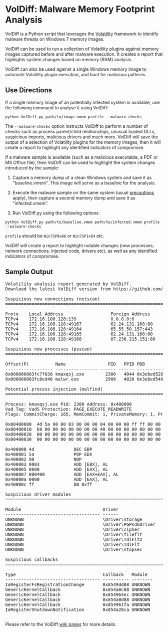 
VolDiff: Malware Memory Footprint Analysis
==========================================

VolDiff is a Python script that leverages the [Volatility](https://github.com/volatilityfoundation/volatility) framework to identify malware threats on Windows 7 memory images.

VolDiff can be used to run a collection of Volatility plugins against memory images captured before and after malware execution. It creates a report that highlights system changes based on memory (RAM) analysis.

VolDiff can also be used against a single Windows memory image to automate Volatility plugin execution, and hunt for malicious patterns.

Use Directions
----------------
If a single memory image of an potentially infected system is available, use the following command to analyse it using VolDiff:

`python VolDiff.py path/to/image.vmem profile --malware-checks`

The `--malware-checks` option instructs VolDiff to perform a number of checks such as process parent/child relationships, unusual loaded DLLs, suspicious imports, malicious drivers and much more. VolDiff will save the output of a selection of Volatility plugins for the memory images, then it will create a report to highlight any identified indicators of compromise. 

If a malware sample is available (such as a malicious executable, a PDF or MS Office file), then VolDiff can be used to highlight the system changes introduced by the sample:

1. Capture a memory dump of a clean Windows system and save it as "baseline.vmem". This image will serve as a baseline for the analysis.

2. Execute the malware sample on the same system (usual [precautions](https://zeltser.com/vmware-network-isolation-for-malware-analysis/) apply), then capture a second memory dump and save it as "infected.vmem".

3. Run VolDiff.py using the following options:

`python VolDiff.py path/to/baseline.vmem path/to/infected.vmem profile --malware-checks`

`profile` should be `Win7SP0x86` or `Win7SP1x64` etc.

VolDiff will create a report to highlight notable changes (new processes, network connections, injected code, drivers etc), as well as any identified indicators of compromise.


Sample Output
---------------
<pre>
Volatility analysis report generated by VolDiff.
Download the latest VolDiff version from https://github.com/aim4r/VolDiff/.

Suspicious new connections (netscan)
=========================================================================

Proto    Local Address                  Foreign Address      State            Pid      Owner 
TCPv4    172.16.108.128:139             0.0.0.0:0            LISTENING        4        System 
TCPv4    172.16.108.128:49167           62.24.131.168:80     CLOSED           924      svchost.exe 
TCPv4    172.16.108.128:49164           65.55.50.157:443     CLOSED           924      svchost.exe 
TCPv4    172.16.108.128:49165           62.24.131.168:80     CLOSED           924      svchost.exe 
TCPv4    172.16.108.128:49168           87.236.215.151:80    CLOSED           2108     explorer.exe

Suspicious new processes (psscan)
=========================================================================

Offset(P)          Name                PID   PPID PDB        Time created                    
------------------ ---------------- ------ ------ ---------- ------------------------------ 
0x000000003fc7f030 kmaxqsj.exe        2300   4044 0x3ebed520 2015-05-02 19:33:07 UTC+0000  
0x000000003fc8ed40 malwr.exe          2908   4020 0x3ebed540 2015-05-02 19:32:45 UTC+0000  

Potential process injection (malfind)
=========================================================================

Process: kmaxqsj.exe Pid: 2300 Address: 0x400000
Vad Tag: VadS Protection: PAGE_EXECUTE_READWRITE
Flags: CommitCharge: 165, MemCommit: 1, PrivateMemory: 1, Protection: 6

0x00400000  4d 5a 90 00 03 00 00 00 04 00 00 00 ff ff 00 00   MZ..............
0x00400010  b8 00 00 00 00 00 00 00 40 00 00 00 00 00 00 00   ........@.......
0x00400020  00 00 00 00 00 00 00 00 00 00 00 00 00 00 00 00   ................
0x00400030  00 00 00 00 00 00 00 00 00 00 00 00 80 00 00 00   ................

0x400000 4d               DEC EBP
0x400001 5a               POP EDX
0x400002 90               NOP
0x400003 0003             ADD [EBX], AL
0x400005 0000             ADD [EAX], AL
0x400007 000400           ADD [EAX+EAX], AL
0x40000a 0000             ADD [EAX], AL
0x40000c ff               DB 0xff

Suspicious driver modules
===========================================================================

Module                               Driver
------------------------------------ ------
UNKNOWN                              \Driver\storage
UNKNOWN                              \Driver\PGPsdkDriver
UNKNOWN                              \Driver\cipher
UNKNOWN                              \Driver\fileflt
UNKNOWN                              \Driver\TdiFlt2
UNKNOWN                              \Driver\TdiFlt
UNKNOWN                              \Driver\stopsec

Suspicious callbacks
===========================================================================

Type                                 Callback   Module   
------------------------------------ ---------- --------
IoRegisterFsRegistrationChange       0x8549dd08 UNKNOWN  
GenericKernelCallback                0x854a0c88 UNKNOWN  
GenericKernelCallback                0x854964ec UNKNOWN 
GenericKernelCallback                0x854a0d88 UNKNOWN 
GenericKernelCallback                0x854961fa UNKNOWN 
IoRegisterShutdownNotification       0x854a28ca UNKNOWN 

</pre>


Please refer to the VolDiff [wiki pages](https://github.com/aim4r/VolDiff/wiki) for more details.

